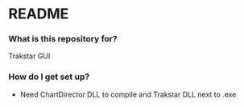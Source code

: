 # README #

### What is this repository for? ###

Trakstar GUI

### How do I get set up? ###

* Need ChartDirector DLL to compile and Trakstar DLL next to .exe
